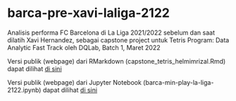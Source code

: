 # barca-pre-xavi-laliga-2122
Analisis performa FC Barcelona di La Liga 2021/2022 sebelum dan saat dilatih Xavi Hernandez, sebagai capstone project untuk Tetris Program: Data Analytic Fast Track oleh DQLab, Batch 1, Maret 2022

Versi publik (webpage) dari RMarkdown (capstone_tetris_helmimrizal.Rmd) dapat dilihat [di sini](https://rpubs.com/helmimrizal/xavi_barca_comp)

Versi publik (webpage) dari Jupyter Notebook (barca-min-play-la-liga-2122.ipynb) dapat dilihat [di sini](https://nbviewer.org/github/hmrizal/barca-pre-xavi-laliga-2122/blob/d557e9383b877bdd188b38f494c980beb6fa3900/jupyter-notebook/barca-min-play-la-liga-2122.ipynb)

